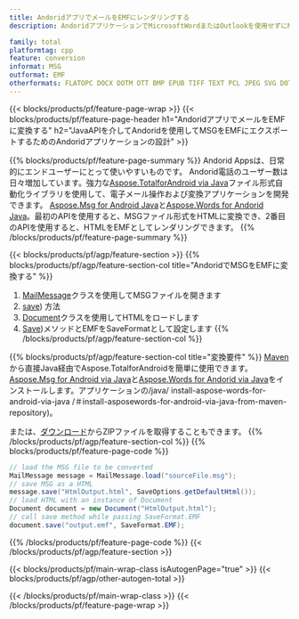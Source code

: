 ```yaml
---
title: AndoridアプリでメールをEMFにレンダリングする
description: AndoridアプリケーションでMicrosoftWordまたはOutlookを使用せずにMSGをEMFにエクスポートする

family: total
platformtag: cpp
feature: conversion
informat: MSG
outformat: EMF
otherformats: FLATOPC DOCX DOTM OTT BMP EPUB TIFF TEXT PCL JPEG SVG DOT RTF MD DOTX PNG DOC XPS GIF WORDML PDF PS DOCM ODT
---
```

{{< blocks/products/pf/feature-page-wrap >}}
{{< blocks/products/pf/feature-page-header h1="AndoridアプリでメールをEMFに変換する" h2="JavaAPIを介してAndoridを使用してMSGをEMFにエクスポートするためのAndoridアプリケーションの設計" >}}

{{% blocks/products/pf/feature-page-summary %}}
Andorid Appsは、日常的にエンドユーザーにとって使いやすいものです。 Andorid電話のユーザー数は日々増加しています。強力な[Aspose.TotalforAndroid via Java](https://products.aspose.com/total/android-java/)ファイル形式自動化ライブラリを使用して、電子メール操作および変換アプリケーションを開発できます。 [Aspose.Msg for Android Java](https://products.aspose.com/msg/android-java/)と[Aspose.Words for Andorid Java](https://products.aspose.com/words/android-java/)。最初のAPIを使用すると、MSGファイル形式をHTMLに変換でき、2番目のAPIを使用すると、HTMLをEMFとしてレンダリングできます。 
{{% /blocks/products/pf/feature-page-summary  %}}

{{< blocks/products/pf/agp/feature-section >}}
{{% blocks/products/pf/agp/feature-section-col title="AndoridでMSGをEMFに変換する" %}}
1. [MailMessage](https://reference.aspose.com/email/java/com.aspose.email/mailmessage)クラスを使用してMSGファイルを開きます
2. [save](https://reference.aspose.com/email/java/com.aspose.email/MailMessage#save(java.io.OutputStream,%20com.aspose.msg.SaveOptions)を使用して、MSGをHTMLに変換します。 )) 方法
3. [Document](https://reference.aspose.com/words/java/com.aspose.words/Document)クラスを使用してHTMLをロードします
4. [Save](https://reference.aspose.com/words/java/com.aspose.words/Document#save(java.lang.String,com.aspose.words.SaveOptions)を使用してドキュメントをEMF形式で保存します))メソッドとEMFをSaveFormatとして設定します
{{% /blocks/products/pf/agp/feature-section-col %}}

{{% blocks/products/pf/agp/feature-section-col title="変換要件" %}}
[Maven](https://releases.aspose.com/total/java/)から直接Java経由でAspose.TotalforAndroidを簡単に使用できます。 [Aspose.Msg for Android via Java](https://docs.aspose.com/msg/androidjava/installation/)と[Aspose.Words for Andorid via Java](https://docs.aspose.com/words)をインストールします。アプリケーションの/java/ install-aspose-words-for-android-via-java /＃install-asposewords-for-android-via-java-from-maven-repository)。

または、[ダウンロード](https://releases.aspose.com/total/androidjava)からZIPファイルを取得することもできます。
{{% /blocks/products/pf/agp/feature-section-col %}}
{{% blocks/products/pf/feature-page-code %}}
```cs
// load the MSG file to be converted
MailMessage message = MailMessage.load("sourceFile.msg"); 
// save MSG as a HTML 
message.save("HtmlOutput.html", SaveOptions.getDefaultHtml());
// load HTML with an instance of Document
Document document = new Document("HtmlOutput.html");
// call save method while passing SaveFormat.EMF
document.save("output.emf", SaveFormat.EMF); 
```

{{% /blocks/products/pf/feature-page-code %}}
{{< /blocks/products/pf/agp/feature-section >}}

{{< blocks/products/pf/main-wrap-class isAutogenPage="true" >}}
{{< blocks/products/pf/agp/other-autogen-total >}}

{{< /blocks/products/pf/main-wrap-class >}}
{{< /blocks/products/pf/feature-page-wrap >}}
